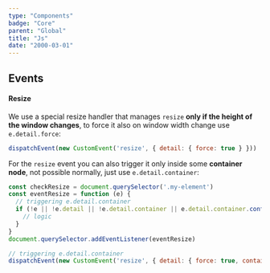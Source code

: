 ```yaml
---
type: "Components"
badge: "Core"
parent: "Global"
title: "Js"
date: "2000-03-01"
---
```


## Events

#### Resize

We use a special resize handler that manages `resize` **only if the height of the window changes**, to force it also on window width change use `e.detail.force`:

```js
dispatchEvent(new CustomEvent('resize', { detail: { force: true } }))
```

For the `resize` event you can also trigger it only inside some **container node**, not possible normally, just use `e.detail.container`:

```js
const checkResize = document.querySelector('.my-element')
const eventResize = function (e) {
  // triggering e.detail.container
  if (!e || !e.detail || !e.detail.container || e.detail.container.contains(checkResize)) {
    // logic
  }
}
document.querySelector.addEventListener(eventResize)

// triggering e.detail.container
dispatchEvent(new CustomEvent('resize', { detail: { force: true, container: document.querySelector('.my-container') } }))
```
